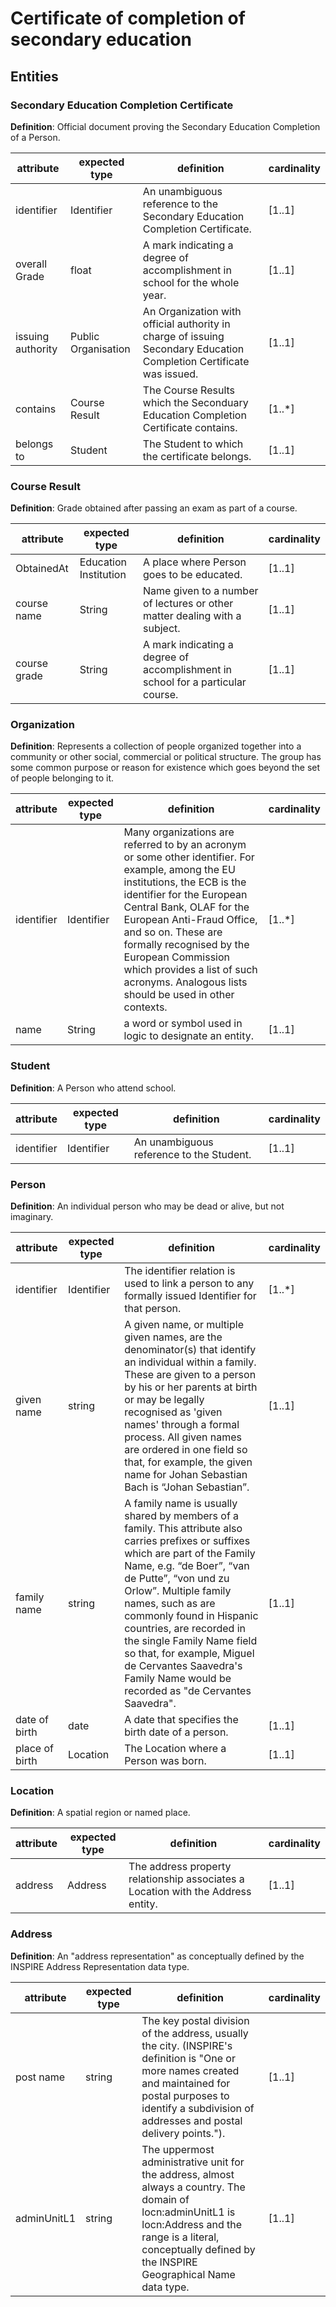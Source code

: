 # Certificate of completion of secondary education

## Entities

### Secondary Education Completion Certificate
**Definition**: Official document proving the Secondary Education Completion of a Person. 

|     attribute            |     expected type          |     definition                                                                                								|     cardinality    |
|--------------------------|----------------------------|-------------------------------------------------------------------------------------------------------------------------------|--------------------|
|     identifier           |     Identifier             |     An unambiguous reference to the Secondary Education Completion Certificate.  								                             	|     [1..1]         |
|     overall Grade        |     float                  |     A mark indicating a degree of accomplishment in school for the whole year.        								      	                |     [1..1]         |
|     issuing authority    |     Public Organisation    |     An Organization with official authority in charge of issuing Secondary Education Completion Certificate was issued.       |     [1..1]         |
|     contains	           |     Course Result          |     The Course Results which the Seconduary Education Completion Certificate contains.             							              |     [1..*]         |
|     belongs to           |     Student			          |     The Student to which the certificate belongs.          															     	                                |     [1..1]         |
 

### Course Result 
**Definition**: Grade obtained after passing an exam as part of a course. 

|     attribute    	|     expected type				   |     definition                                          			 											                                    |     cardinality    |
|-------------------|----------------------------------|------------------------------------------------------------------------------------------------------------------|--------------------|
|     ObtainedAt   	|     Education Institution        |     A place where Person goes to be educated.               													                            |     [1..1]         |
|     course name   |     String       				         |     Name given to a number of lectures or other matter dealing with a subject.              					            |     [1..1]         |
|     course grade  |     String        			         |     A mark indicating a degree of accomplishment in school for a particular course.                 			        |     [1..1]         |


### Organization
**Definition**: Represents a collection of people organized together into a community or other social, commercial or political structure. The group has some common purpose or reason for existence which goes beyond the set of people belonging to it.

|     attribute   				|     expected type  		|     definition                                                                                  																																																																									  |     cardinality    |
|-------------------------|--------------------------	|-----------------------------------------------------------------------------------------------------------------------------------------------------------------------------------------------------------------------------------------------------------------------------------------------------------------------------------------------------------------------------------------------------|--------------------|
|    identifier       		|     Identifier     		|     Many organizations are referred to by an acronym or some other identifier. For example, among the EU institutions, the ECB is the identifier for the European Central Bank, OLAF for the European Anti-Fraud Office, and so on. These are formally recognised by the European Commission which provides a list of such acronyms. Analogous lists should be used in other contexts.                      |    [1..*]          |
|    name 					      |     String        		  |    a word or symbol used in logic to designate an entity.         		|     [1..1]         |

### Student
**Definition**: A Person who attend school.

|     attribute   				 |     expected type  		|     definition                                                                                  	|     cardinality    |
|--------------------------------|--------------------------|---------------------------------------------------------------------------------------------------|--------------------|
|     identifier      			 |     Identifier        	|     An unambiguous reference to the Student.										        		|     [1..1]         |

### Person
**Definition**: An individual person who may be dead or alive, but not imaginary.

|     attribute           |     expected type |     definition       											 																																																																																												|     cardinality   |
|-------------------------|-------------------|-------------------------------------------------------------------------------------------------------------------------------------------------------------------------------------------------------------------------------------------------------------------------------------------------------------------------------------------------------------------------------------------------------------------------------------------------|-------------------|
|     identifier          |     Identifier    |     The identifier relation is used to link a person to any formally issued Identifier for that person.     																																																																																	|     [1..*]        |
|     given name          |     string        |     A given name, or multiple given names, are the denominator(s) that identify an individual within a family. These are given to a person by his or her parents at birth or may be legally recognised as 'given names' through a formal process. All given names are ordered in one field so that, for example, the given name for Johan Sebastian Bach is “Johan Sebastian”.                                                                  |     [1..1]        |
|     family name         |     string        |     A family name is usually shared by members of a family. This attribute also carries prefixes or suffixes which are part of the Family Name, e.g. “de Boer”, “van de Putte”, “von und zu Orlow”. Multiple family names, such as are commonly found in Hispanic countries, are recorded in the single Family Name field so that, for example, Miguel de Cervantes Saavedra's Family Name would be recorded as "de Cervantes Saavedra".        |     [1..1]        |
|     date of birth       |     date          |     A date that specifies the birth date of a person.                                                                                                                                                                                                                                                                                                                                                                                           |     [1..1]        |
|     place of birth      |     Location      |     The Location where a Person was born.                                                                                                                                                                                                                                                                                                                                                                                           |     [1..1]        |

### Location
**Definition**: A spatial region or named place.

|     attribute   |     expected type  |     definition                                                                                   |     cardinality    |
|-----------------|--------------------|--------------------------------------------------------------------------------------------------|--------------------|
|     address     |     Address        |     The address property relationship associates a Location with the Address entity.             |     [1..1]         |

### Address
**Definition**: An "address representation" as conceptually defined by the INSPIRE Address Representation data type.

|     attribute      |     expected type |     definition                                                                                                                                                  																	   |     cardinality    |
|--------------------|-------------------|-------------------------------------------------------------------------------------------------------------------------------------------------------------------------------------------------------------------------------------|--------------------|
|     post name      |     string        |     The key postal division of the address, usually the city. (INSPIRE's definition is "One or more names created and maintained for postal purposes to identify a subdivision of addresses and postal delivery points.").          |     [1..1]         |
|     adminUnitL1    |     string        |     The uppermost administrative unit for the address, almost always a country. The domain of locn:adminUnitL1 is locn:Address and the range is a literal, conceptually defined by the INSPIRE Geographical Name data type.         |     [1..1]         |
